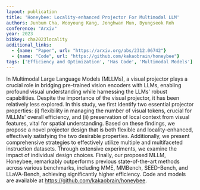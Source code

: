 ```yaml
---
layout: publication
title: 'Honeybee: Locality-enhanced Projector For Multimodal LLM'
authors: Junbum Cha, Wooyoung Kang, Jonghwan Mun, Byungseok Roh
conference: "Arxiv"
year: 2023
bibkey: cha2023locality
additional_links:
  - {name: "Paper", url: "https://arxiv.org/abs/2312.06742"}
  - {name: "Code", url: "https://github.com/kakaobrain/honeybee"}
tags: ['Efficiency and Optimization', 'Has Code', 'Multimodal Models']
---
```

In Multimodal Large Language Models (MLLMs), a visual projector plays a
crucial role in bridging pre-trained vision encoders with LLMs, enabling
profound visual understanding while harnessing the LLMs' robust capabilities.
Despite the importance of the visual projector, it has been relatively less
explored. In this study, we first identify two essential projector properties:
(i) flexibility in managing the number of visual tokens, crucial for MLLMs'
overall efficiency, and (ii) preservation of local context from visual
features, vital for spatial understanding. Based on these findings, we propose
a novel projector design that is both flexible and locality-enhanced,
effectively satisfying the two desirable properties. Additionally, we present
comprehensive strategies to effectively utilize multiple and multifaceted
instruction datasets. Through extensive experiments, we examine the impact of
individual design choices. Finally, our proposed MLLM, Honeybee, remarkably
outperforms previous state-of-the-art methods across various benchmarks,
including MME, MMBench, SEED-Bench, and LLaVA-Bench, achieving significantly
higher efficiency. Code and models are available at
https://github.com/kakaobrain/honeybee.
